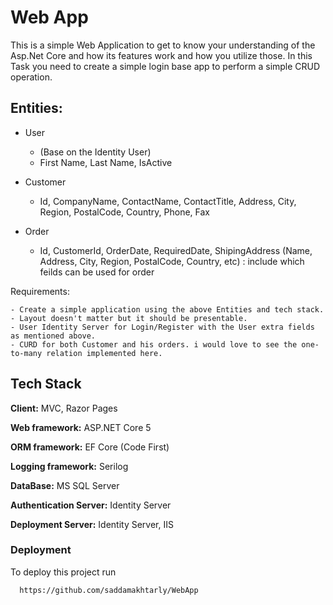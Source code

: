 
# Web App

This is a simple Web Application to get to know your understanding of the Asp.Net Core and how its features work and how you utilize those. In this Task you need to create a simple login base app to perform a simple CRUD operation. 

Entities:
--------
- User 
	- (Base on the Identity User)
	- First Name, Last Name, IsActive
- Customer
	- Id, CompanyName, ContactName, ContactTitle, Address, City, Region, PostalCode, Country, Phone, Fax
- Order

	- Id, CustomerId, OrderDate, RequiredDate, ShipingAddress (Name, Address, City, Region, PostalCode, Country, etc) : include which feilds can be used for order

Requirements:

	- Create a simple application using the above Entities and tech stack. 
	- Layout doesn't matter but it should be presentable. 
	- User Identity Server for Login/Register with the User extra fields as mentioned above. 
	- CURD for both Customer and his orders. i would love to see the one-to-many relation implemented here. 



## Tech Stack

**Client:** MVC, Razor Pages

**Web framework:** ASP.NET Core 5

**ORM framework:** EF Core (Code First)

**Logging framework:** Serilog 

**DataBase:** MS SQL Server

**Authentication Server:** Identity Server

**Deployment Server:** Identity Server, IIS
  
### Deployment

To deploy this project run

```bash
  https://github.com/saddamakhtarly/WebApp
```

  